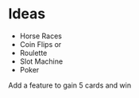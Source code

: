 # Ideas
- Horse Races
- Coin Flips
    or
- Roulette
- Slot Machine
- Poker

Add a feature to gain 5 cards and win